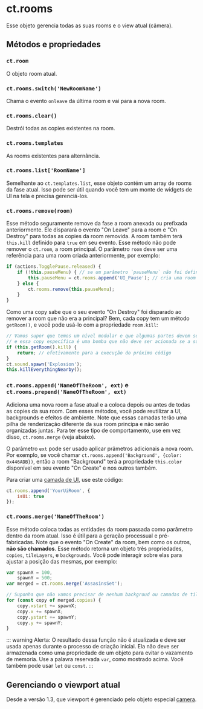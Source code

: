 # ct.rooms

Esse objeto gerencia todas as suas rooms e o view atual (câmera).

## Métodos e propriedades

### `ct.room`

O objeto room atual.

### `ct.rooms.switch('NewRoomName')`

Chama o evento `onleave` da última room e vai para a nova room.

### `ct.rooms.clear()`

Destrói todas as copies existentes na room.

### `ct.rooms.templates`

As rooms existentes para alternância.

### `ct.rooms.list['RoomName']`

Semelhante ao `ct.templates.list`, esse objeto contém um array de rooms da fase atual. Isso pode ser útil quando você tem um monte de widgets de UI na tela e precisa gerenciá-los.

### `ct.rooms.remove(room)`

Esse método seguramente remove da fase a room anexada ou prefixada anteriormente. Ele disparará o evento "On Leave" para a room e "On Destroy" para todas as copies da room removida. A room também terá `this.kill` definido para `true` em seu evento. Esse método não pode remover o `ct.room`, a room principal. O parâmetro `room` deve ser uma referência para uma room criada anteriormente, por exemplo:

```js Criando um menu de pausa usando uma room de UI
if (actions.TogglePause.released) {
    if (!this.pauseMenu) { // se um parâmetro `pauseMenu` não foi definido
        this.pauseMenu = ct.rooms.append('UI_Pause'); // cria uma room e define o parâmetro `pauseMenu`
    } else {
        ct.rooms.remove(this.pauseMenu);
    }
}
```

Como uma copy sabe que o seu evento "On Destroy" foi disparado ao remover a room que não era a principal? Bem, cada copy tem um método `getRoom()`, e você pode usá-lo com a propriedade `room.kill`:

```js
// Vamos supor que temos um nível modular e que algumas partes devem ser carregadas/descarregadas dinamicamente,
// e essa copy específica é uma bomba que não deve ser acionada se a sua parte for descarregada.
if (this.getRoom().kill) {
    return; // efetivamente para a execução do próximo código
}
ct.sound.spawn('Explosion');
this.killEverythingNearby();
```

### `ct.rooms.append('NameOfTheRoom', ext)` e `ct.rooms.prepend('NameOfTheRoom', ext)`

Adiciona uma nova room a fase atual e a coloca depois ou antes de todas as copies da sua room. Com esses métodos, você pode reutilizar a UI, backgrounds e efeitos de ambiente. Note que essas camadas terão uma pilha de renderização diferente da sua room principa e não serão organizadas juntas. Para ter esse tipo de comportamento, use em vez disso, `ct.rooms.merge` (veja abaixo).

O parâmetro `ext` pode ser usado aplicar prâmetros adicionais a nova room. Por exemplo, se você chamar `ct.rooms.append('Background', {color: 0x446ADB})`, então a room "Background" terá a propriedade `this.color` disponível em seu evento "On Create" e nos  outros também.

Para criar uma [camada de UI](/game-and-ui-coordinates.html), use este código:

```js
ct.rooms.append('YourUiRoom', {
    isUi: true
});
```

### `ct.rooms.merge('NameOfTheRoom')`

Esse método coloca todas as entidades da room passada como parâmetro dentro da room atual. Isso é útil para a geração processual e pré-fabricadas. Note que o evento "On Create" da room, bem como os outros, **não são chamados**. Esse método retorna um objeto três propriedades, `copies`, `tileLayers`, e `backgrounds`. Você pode interagir sobre elas para ajustar a posição das mesmas, por exemplo:

```js
var spawnX = 100,
    spawnY = 500;
var merged = ct.rooms.merge('AssasinsSet');

// Suponha que não vamos precisar de nenhum backgroud ou camadas de tile
for (const copy of merged.copies) {
    copy.xstart += spawnX;
    copy.x += spawnX;
    copy.ystart += spawnY;
    copy.y += spawnY;
}
```

::: warning Alerta:
O resultado dessa função não é atualizada e deve ser usada apenas durante o processo de criação inicial. Ela não deve ser armazenada como uma propriedade de um objeto para evitar o vazamento de memoria. Use a palavra reservada `var`, como mostrado acima. Você também pode usar `let` ou `const`.
:::

## Gerenciando o viewport atual

Desde a versão 1.3, que viewport é gerenciado pelo objeto especial [camera](/camera.html).